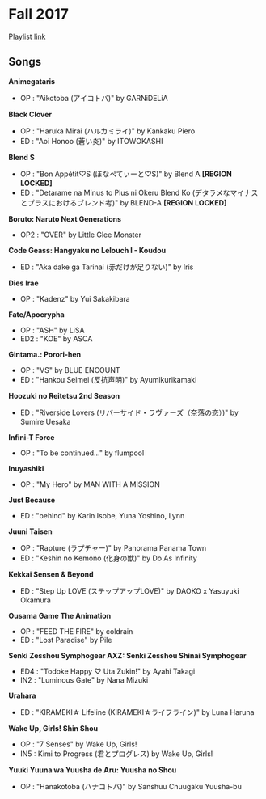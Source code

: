 # Fall 2017

[Playlist link](https://open.spotify.com/user/fz230568w0ccmom2dg3zvxq1h/playlist/1zK9Fji4tXSVuzhjpcCF1Y?si=oAiOPLhvQH-TKsaez3EhLw)

## Songs

**Animegataris**
* OP : "Aikotoba (アイコトバ)" by GARNiDELiA

**Black Clover**
* OP : "Haruka Mirai (ハルカミライ)" by Kankaku Piero
* ED : "Aoi Honoo (蒼い炎)" by ITOWOKASHI

**Blend S**
* OP : "Bon Appétit♡S (ぼなぺてぃーと♡S)" by Blend A **[REGION LOCKED]**
* ED : "Detarame na Minus to Plus ni Okeru Blend Ko (デタラメなマイナスとプラスにおけるブレンド考)" by BLEND-A **[REGION LOCKED]**

**Boruto: Naruto Next Generations**
* OP2 : "OVER" by Little Glee Monster

**Code Geass: Hangyaku no Lelouch I - Koudou**
* ED : "Aka dake ga Tarinai (赤だけが足りない)" by Iris

**Dies Irae**
* OP : "Kadenz" by Yui Sakakibara

**Fate/Apocrypha**
* OP : "ASH" by LiSA
* ED2 : "KOE" by ASCA

**Gintama.: Porori-hen**
* OP : "VS" by BLUE ENCOUNT
* ED : "Hankou Seimei (反抗声明)" by Ayumikurikamaki

**Hoozuki no Reitetsu 2nd Season**
* ED : "Riverside Lovers (リバーサイド・ラヴァーズ（奈落の恋）)" by Sumire Uesaka

**Infini-T Force**
* OP : "To be continued…" by flumpool

**Inuyashiki**
* OP : "My Hero" by MAN WITH A MISSION

**Just Because**
* ED : "behind" by Karin Isobe, Yuna Yoshino, Lynn

**Juuni Taisen**
* OP : "Rapture (ラプチャー)" by Panorama Panama Town
* ED : "Keshin no Kemono (化身の獣)" by Do As Infinity

**Kekkai Sensen & Beyond**
* ED : "Step Up LOVE (ステップアップLOVE)" by DAOKO x Yasuyuki Okamura

**Ousama Game The Animation**
* OP : "FEED THE FIRE" by coldrain
* ED : "Lost Paradise" by Pile

**Senki Zesshou Symphogear AXZ: Senki Zesshou Shinai Symphogear**
* ED4 : "Todoke Happy ♡ Uta Zukin!" by Ayahi Takagi
* IN2 : "Luminous Gate" by Nana Mizuki

**Urahara**
* ED : "KIRAMEKI☆ Lifeline (KIRAMEKI☆ライフライン)" by Luna Haruna

**Wake Up, Girls! Shin Shou**
* OP : "7 Senses" by Wake Up, Girls!
* IN5 : Kimi to Progress (君とプログレス) by Wake Up, Girls!

**Yuuki Yuuna wa Yuusha de Aru: Yuusha no Shou**
* OP : "Hanakotoba (ハナコトバ)" by Sanshuu Chuugaku Yuusha-bu